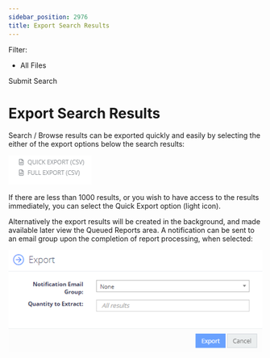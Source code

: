 ```yaml
---
sidebar_position: 2976
title: Export Search Results
---
```


Filter: 

* All Files

Submit Search

# Export Search Results

Search / Browse results can be exported quickly and easily by selecting the either of the export options below the search results:

![](../../../../../../static/images/DataClassification_5.7/Content/Resources/Images/browsetabexportmodes.png)

If there are less than 1000 results, or you wish to have access to the results immediately, you can select the Quick Export option (light icon).

Alternatively the export results will be created in the background, and made available later view the Queued Reports area. A notification can be sent to an email group upon the completion of report processing, when selected:

![](../../../../../../static/images/DataClassification_5.7/Content/Resources/Images/browsetabexport.png)